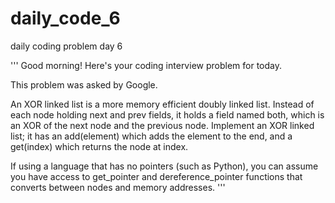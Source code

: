 # daily_code_6
daily coding problem day 6

'''
Good morning! Here's your coding interview problem for today.

This problem was asked by Google.

An XOR linked list is a more memory efficient doubly linked list. 
Instead of each node holding next and prev fields, it holds a field named both, which is an XOR of the next node and the previous node. 
Implement an XOR linked list; it has an add(element) which adds the element to the end, and a get(index) which returns the node at index.

If using a language that has no pointers (such as Python), 
you can assume you have access to get_pointer and dereference_pointer functions that converts between nodes and memory addresses.
'''
